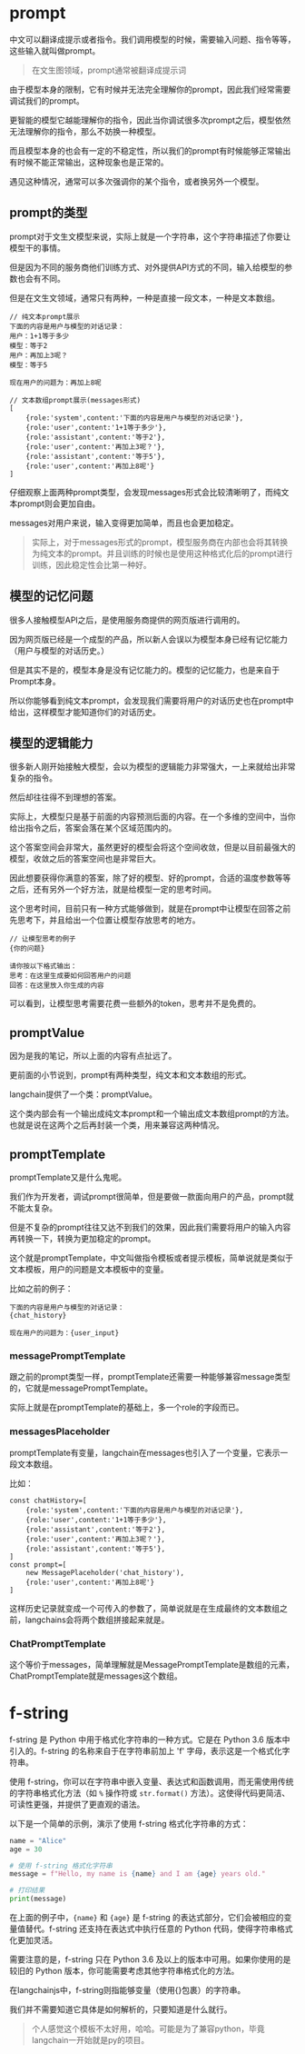 # prompt
中文可以翻译成提示或者指令。我们调用模型的时候，需要输入问题、指令等等，这些输入就叫做prompt。

> 在文生图领域，prompt通常被翻译成提示词

由于模型本身的限制，它有时候并无法完全理解你的prompt，因此我们经常需要调试我们的prompt。

更智能的模型它越能理解你的指令，因此当你调试很多次prompt之后，模型依然无法理解你的指令，那么不妨换一种模型。

而且模型本身的也会有一定的不稳定性，所以我们的prompt有时候能够正常输出有时候不能正常输出，这种现象也是正常的。

遇见这种情况，通常可以多次强调你的某个指令，或者换另外一个模型。

## prompt的类型

prompt对于文生文模型来说，实际上就是一个字符串，这个字符串描述了你要让模型干的事情。

但是因为不同的服务商他们训练方式、对外提供API方式的不同，输入给模型的参数也会有不同。

但是在文生文领域，通常只有两种，一种是直接一段文本，一种是文本数组。

```
// 纯文本prompt展示
下面的内容是用户与模型的对话记录：
用户：1+1等于多少
模型：等于2
用户：再加上3呢？
模型：等于5

现在用户的问题为：再加上8呢
```

```
// 文本数组prompt展示(messages形式)
[
    {role:'system',content:'下面的内容是用户与模型的对话记录'},
    {role:'user',content:'1+1等于多少'},
    {role:'assistant',content:'等于2'},
    {role:'user',content:'再加上3呢？'},
    {role:'assistant',content:'等于5'},
    {role:'user',content:'再加上8呢'}
]
```

仔细观察上面两种prompt类型，会发现messages形式会比较清晰明了，而纯文本prompt则会更加自由。

messages对用户来说，输入变得更加简单，而且也会更加稳定。

> 实际上，对于messages形式的prompt，模型服务商在内部也会将其转换为纯文本的prompt。并且训练的时候也是使用这种格式化后的prompt进行训练，因此稳定性会比第一种好。

## 模型的记忆问题
很多人接触模型API之后，是使用服务商提供的网页版进行调用的。

因为网页版已经是一个成型的产品，所以新人会误以为模型本身已经有记忆能力（用户与模型的对话历史。）

但是其实不是的，模型本身是没有记忆能力的。模型的记忆能力，也是来自于Prompt本身。

所以你能够看到纯文本prompt，会发现我们需要将用户的对话历史也在prompt中给出，这样模型才能知道你们的对话历史。

## 模型的逻辑能力
很多新人刚开始接触大模型，会以为模型的逻辑能力非常强大，一上来就给出非常复杂的指令。

然后却往往得不到理想的答案。

实际上，大模型只是基于前面的内容预测后面的内容。在一个多维的空间中，当你给出指令之后，答案会落在某个区域范围内的。

这个答案空间会非常大，虽然更好的模型会将这个空间收敛，但是以目前最强大的模型，收敛之后的答案空间也是非常巨大。

因此想要获得你满意的答案，除了好的模型、好的prompt，合适的温度参数等等之后，还有另外一个好方法，就是给模型一定的思考时间。

这个思考时间，目前只有一种方式能够做到，就是在prompt中让模型在回答之前先思考下，并且给出一个位置让模型存放思考的地方。

```
// 让模型思考的例子
{你的问题}

请你按以下格式输出：
思考：在这里生成要如何回答用户的问题
回答：在这里放入你生成的内容
```

可以看到，让模型思考需要花费一些额外的token，思考并不是免费的。

## promptValue
因为是我的笔记，所以上面的内容有点扯远了。

更前面的小节说到，prompt有两种类型，纯文本和文本数组的形式。

langchain提供了一个类：promptValue。

这个类内部会有一个输出成纯文本prompt和一个输出成文本数组prompt的方法。也就是说在这两个之后再封装一个类，用来兼容这两种情况。

## promptTemplate

promptTemplate又是什么鬼呢。

我们作为开发者，调试prompt很简单，但是要做一款面向用户的产品，prompt就不能太复杂。

但是不复杂的prompt往往又达不到我们的效果，因此我们需要将用户的输入内容再转换一下，转换为更加稳定的prompt。

这个就是promptTemplate，中文叫做指令模板或者提示模板，简单说就是类似于文本模板，用户的问题是文本模板中的变量。

比如之前的例子：
```
下面的内容是用户与模型的对话记录：
{chat_history}

现在用户的问题为：{user_input}
```

### messagePromptTemplate

跟之前的prompt类型一样，promptTemplate还需要一种能够兼容message类型的，它就是messagePromptTemplate。

实际上就是在promptTemplate的基础上，多一个role的字段而已。

### messagesPlaceholder
promptTemplate有变量，langchain在messages也引入了一个变量，它表示一段文本数组。

比如：
```
const chatHistory=[
    {role:'system',content:'下面的内容是用户与模型的对话记录'},
    {role:'user',content:'1+1等于多少'},
    {role:'assistant',content:'等于2'},
    {role:'user',content:'再加上3呢？'},
    {role:'assistant',content:'等于5'},
]
const prompt=[
    new MessagePlaceholder('chat_history'),
    {role:'user',content:'再加上8呢'}
]
```

这样历史记录就变成一个可传入的参数了，简单说就是在生成最终的文本数组之前，langchains会将两个数组拼接起来就是。

### ChatPromptTemplate

这个等价于messages，简单理解就是MessagePromptTemplate是数组的元素，ChatPromptTemplate就是messages这个数组。

# f-string
f-string 是 Python 中用于格式化字符串的一种方式。它是在 Python 3.6 版本中引入的。f-string 的名称来自于在字符串前加上 'f' 字母，表示这是一个格式化字符串。

使用 f-string，你可以在字符串中嵌入变量、表达式和函数调用，而无需使用传统的字符串格式化方法（如 `%` 操作符或 `str.format()` 方法）。这使得代码更简洁、可读性更强，并提供了更直观的语法。

以下是一个简单的示例，演示了使用 f-string 格式化字符串的方式：

```python
name = "Alice"
age = 30

# 使用 f-string 格式化字符串
message = f"Hello, my name is {name} and I am {age} years old."

# 打印结果
print(message)
```

在上面的例子中，`{name}` 和 `{age}` 是 f-string 的表达式部分，它们会被相应的变量值替代。f-string 还支持在表达式中执行任意的 Python 代码，使得字符串格式化更加灵活。

需要注意的是，f-string 只在 Python 3.6 及以上的版本中可用。如果你使用的是较旧的 Python 版本，你可能需要考虑其他字符串格式化的方法。

在langchainjs中，f-string则指能够变量（使用{}包裹）的字符串。

我们并不需要知道它具体是如何解析的，只要知道是什么就行。

> 个人感觉这个模板不太好用，哈哈。可能是为了兼容python，毕竟langchain一开始就是py的项目。

